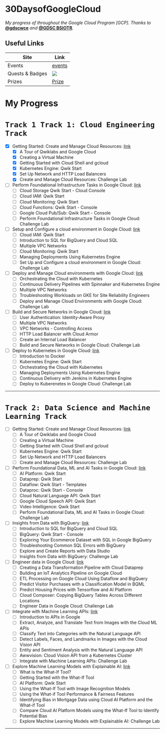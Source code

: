 # **30DaysofGoogleCloud**

*My progress of throughout the Google Cloud Program [GCP].
Thanks to* **[@gdscwce](https://github.com/gdscwce)** *and* **[@GDSC BSIOTR](https://github.com/GDSC-BSIOTR)**.


## Useful Links

| Site             | Link                                                               |
| ----------------- | ------------------------------------------------------------------ |
| Events | [events](https://events.withgoogle.com/30daysofgooglecloud/program-syllabus/#content) |
| Quests & Badges | ![ ](https://services.google.com/fh/files/emails/diff_quests_skillbadges.png) |
| Prizes| [Prize](https://events.withgoogle.com/30daysofgooglecloud/prize-rules/#content) |


# My Progress

# `Track 1 Track 1: Cloud Engineering Track`

* [x]  Getting Started: Create and Manage Cloud Resources: [link](https://google.qwiklabs.com/quests/120)
    - [x]  A Tour of Qwiklabs and Google Cloud
    - [x]  Creating a Virtual Machine
    - [x]  Getting Started with Cloud Shell and gcloud
    - [x]  Kubernetes Engine: Qwik Start
    - [x]  Set Up Network and HTTP Load Balancers
    - [x]  Create and Manage Cloud Resources: Challenge Lab
* [ ]  Perform Foundational Infrastructure Tasks in Google Cloud: [link](https://google.qwiklabs.com/quests/118)
    - [ ]  Cloud Storage Qwik Start - Cloud Console
    - [ ]  Cloud IAM: Qwik Start
    - [ ]  Cloud Monitoring: Qwik Start
    - [ ]  Cloud Functions: Qwik Start - Console
    - [ ]  Google Cloud Pub/Sub: Qwik Start - Console
    - [ ]  Perform Foundational Infrastructure Tasks in Google Cloud: Challenge Lab
* [ ]  Setup and Configure a cloud environment in Google Cloud: [link](https://google.qwiklabs.com/quests/119)
    - [ ]  Cloud IAM: Qwik Start
    - [ ]  Introduction to SQL for BigQuery and Cloud SQL
    - [ ]  Multiple VPC Networks
    - [ ]  Cloud Monitoring: Qwik Start
    - [ ]  Managing Deployments Using Kubernetes Engine
    - [ ]  Set Up and Configure a cloud environment in Google Cloud: Challenge Lab
* [ ]  Deploy and Manage Cloud environments with Google Cloud: [link](https://google.qwiklabs.com/quests/121)
    - [ ]  Orchestrating the Cloud with Kubernetes
    - [ ]  Continuous Delivery Pipelines with Spinnaker and Kubernetes Engine
    - [ ]  Multiple VPC Networks
    - [ ]  Troubleshooting Workloads on GKE for Site Reliability Engineers
    - [ ]  Deploy and Manage Cloud Environments with Google Cloud: Challenge Lab
* [ ]  Build and Secure Networks in Google Cloud: [link](https://google.qwiklabs.com/quests/128)
    - [ ]  User Authentication: Identity-Aware Proxy
    - [ ]  Multiple VPC Networks
    - [ ]  VPC Networks - Controlling Access
    - [ ]  HTTP Load Balancer with Cloud Armor
    - [ ]  Create an Internal Load Balancer
    - [ ]  Build and Secure Networks in Google Cloud: Challenge Lab
* [ ]  Deploy to Kubernetes in Google Cloud: [link](https://google.qwiklabs.com/quests/116)
    - [ ] Introduction to Docker
    - [ ]  Kubernetes Engine: Qwik Start
    - [ ]  Orchestrating the Cloud with Kubernetes
    - [ ]  Managing Deployments Using Kubernetes Engine
    - [ ]  Continuous Delivery with Jenkins in Kubernetes Engine
    - [ ]  Deploy to Kuberenetes in Google Cloud: Challenge Lab

---

# `Track 2: Data Science and Machine Learning Track`
- [ ]  Getting Started: Create and Manage Cloud Resources: [link](https://google.qwiklabs.com/quests/120)
    - [ ]  A Tour of Qwiklabs and Google Cloud
    - [ ]  Creating a Virtual Machine
    - [ ]  Getting Started with Cloud Shell and gcloud
    - [ ]  Kubernetes Engine: Qwik Start
    - [ ]  Set Up Network and HTTP Load Balancers
    - [ ]  Create and Manage Cloud Resources: Challenge Lab
- [ ]  Perform Foundational Data, ML and AI Tasks in Google Cloud: [link](https://google.qwiklabs.com/quests/117)
    - [ ]  AI Platform: Qwik Start
    - [ ]  Dataprep: Qwik Start
    - [ ]  Dataflow: Qwik Start - Templates
    - [ ]  Dataproc: Qwik Start - Console
    - [ ]  Cloud Natural Language API: Qwik Start
    - [ ]  Google Cloud Speech API: Qwik Start
    - [ ]  Video Intelligence: Qwik Start
    - [ ]  Perform Foundational Data, ML and AI Tasks in Google Cloud: Challenge Lab
- [ ]  Insights from Data with BigQuery: [link](https://google.qwiklabs.com/quests/123)
    - [ ]  Introduction to SQL for BigQuery and Cloud SQL
    - [ ]  BigQuery: Qwik Start - Console
    - [ ]  Exploring Your Ecommerce Dataset with SQL in Google BigQuery
    - [ ]  Troubleshooting Common SQL Errors with BigQuery
    - [ ]  Explore and Create Reports with Data Studio
    - [ ]  Insights from Data with BigQuery: Challenge Lab
- [ ]  Engineer data in Google Cloud: [link](https://google.qwiklabs.com/quests/132)
    - [ ]  Creating a Data Transformation Pipeline with Cloud Dataprep
    - [ ]  Building an IoT Analytics Pipeline on Google Cloud
    - [ ]  ETL Processing on Google Cloud Using Dataflow and BigQuery
    - [ ]  Predict Visitor Purchases with a Classification Model in BQML
    - [ ]  Predict Housing Prices with Tensorflow and AI Platform
    - [ ]  Cloud Composer: Copying BigQuery Tables Across Different Locations
    - [ ]  Engineer Data in Google Cloud: Challenge Lab
- [ ]  Integrate with Machine Learning APIs: [link](https://google.qwiklabs.com/quests/136)
    - [ ]  Introduction to APIs in Google
    - [ ]  Extract, Analyze, and Translate Text from Images with the Cloud ML APIs
    - [ ]  Classify Text into Categories with the Natural Language API
    - [ ]  Detect Labels, Faces, and Landmarks in Images with the Cloud Vision API
    - [ ]  Entity and Sentiment Analysis with the Natural Language API
    - [ ]  Awwvision: Cloud Vision API from a Kubernetes Cluster
    - [ ]  Integrate with Machine Learning APIs: Challenge Lab
- [ ]  Explore Machine Learning Models with Explainable AI: [link](https://google.qwiklabs.com/quests/126)
    - [ ]  What is the What-If Tool?
    - [ ]  Getting Started with the What-If Tool
    - [ ]  AI Platform: Qwik Start
    - [ ]  Using the What-If Tool with Image Recognition Models
    - [ ]  Using the What-if Tool Performance & Fairness Features
    - [ ]  Identifying Bias in Mortgage Data using Cloud AI Platform and the What-if Tool
    - [ ]  Compare Cloud AI Platform Models using the What-If Tool to Identify Potential Bias
    - [ ]  Explore Machine Learning Models with Explainable AI: Challenge Lab
---